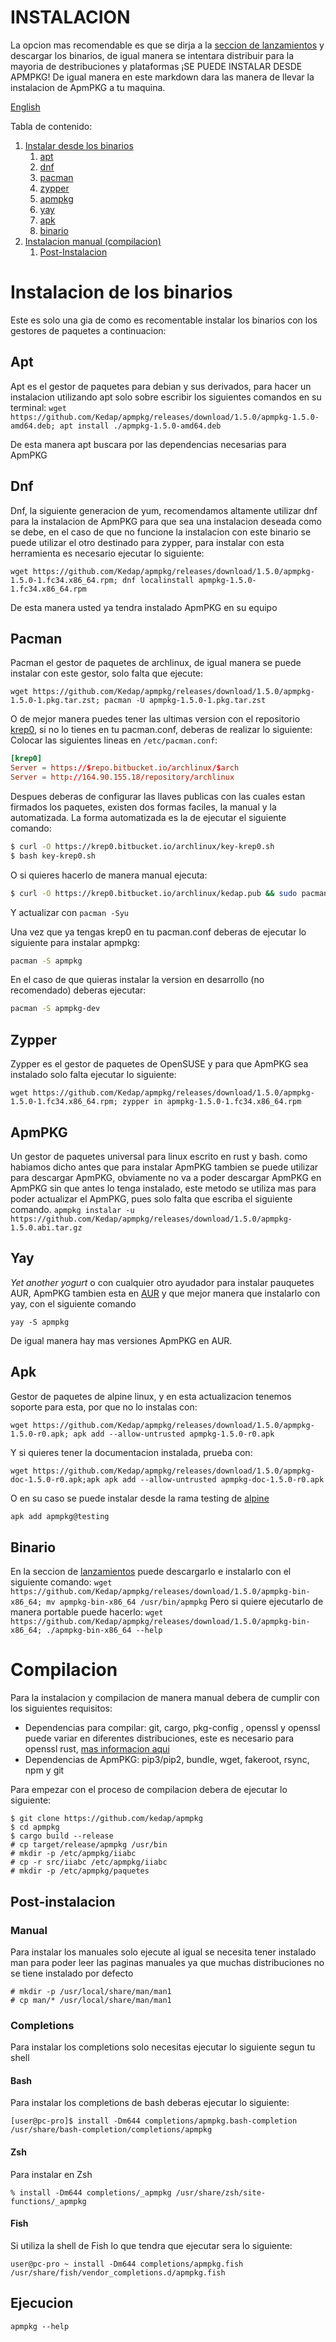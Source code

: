 # INSTALACION

La opcion mas recomendable es que se dirja a la [seccion de lanzamientos](https://github.com/Kedap/apmpkg/releases/) y descargar los binarios, de igual manera se intentara distribuir para la mayoria de destribuciones y plataformas ¡SE PUEDE INSTALAR DESDE APMPKG! De igual manera en este markdown dara las manera de llevar la instalacion de ApmPKG a tu maquina.

[English](./instalacion_en.md)

Tabla de contenido:
1. [Instalar desde los binarios](#instalacion-de-los-binarios)
	1. [apt](#apt)
	2. [dnf](#dnf)
	3. [pacman](#pacman)
	4. [zypper](#zypper)
	5. [apmpkg](#apmpkg)
	6. [yay](#yay)
	7. [apk](#apk)
	8. [binario](#binario)
2. [Instalacion manual (compilacion)](#compilacion)
	1. [Post-Instalacion](#post-instalacion)

# Instalacion de los binarios
Este es solo una gia de como es recomentable instalar los binarios con los gestores de paquetes a continuacion:

## Apt
Apt es el gestor de paquetes para debian y sus derivados, para hacer un instalacion utilizando apt solo sobre escribir los siguientes comandos en su terminal:
`wget https://github.com/Kedap/apmpkg/releases/download/1.5.0/apmpkg-1.5.0-amd64.deb; apt install ./apmpkg-1.5.0-amd64.deb`

De esta manera apt buscara por las dependencias necesarias para ApmPKG

## Dnf
Dnf, la siguiente generacion de yum, recomendamos altamente utilizar dnf para la instalacion de ApmPKG para que sea una instalacion deseada como se debe, en el caso de que no funcione la instalacion con este binario se puede utilizar el otro destinado para zypper, para instalar con esta herramienta es necesario ejecutar lo siguiente:

`wget https://github.com/Kedap/apmpkg/releases/download/1.5.0/apmpkg-1.5.0-1.fc34.x86_64.rpm; dnf localinstall apmpkg-1.5.0-1.fc34.x86_64.rpm`

De esta manera usted ya tendra instalado ApmPKG en su equipo

## Pacman
Pacman el gestor de paquetes de archlinux, de igual manera se puede instalar con este gestor, solo falta que ejecute:

`wget https://github.com/Kedap/apmpkg/releases/download/1.5.0/apmpkg-1.5.0-1.pkg.tar.zst; pacman -U apmpkg-1.5.0-1.pkg.tar.zst`

O de mejor manera puedes tener las ultimas version con el repositorio [krep0](https://krep0.bitbucket.io/archlinux/), si no lo tienes en tu pacman.conf, deberas de realizar lo siguiente:
Colocar las siguientes lineas en `/etc/pacman.conf`:
```toml
[krep0]
Server = https://$repo.bitbucket.io/archlinux/$arch
Server = http://164.90.155.18/repository/archlinux
```

Despues deberas de configurar las llaves publicas con las cuales estan firmados los paquetes, existen dos formas faciles, la manual y la automatizada.
La forma automatizada es la de ejecutar el siguiente comando:

```sh
$ curl -O https://krep0.bitbucket.io/archlinux/key-krep0.sh
$ bash key-krep0.sh
```

O si quieres hacerlo de manera manual ejecuta:

```sh
$ curl -O https://krep0.bitbucket.io/archlinux/kedap.pub && sudo pacman-key -a kedap.pub
```

Y actualizar con `pacman -Syu`

Una vez que ya tengas krep0 en tu pacman.conf deberas de ejecutar lo siguiente para instalar apmpkg:

```sh
pacman -S apmpkg
```

En el caso de que quieras instalar la version en desarrollo (no recomendado) deberas ejecutar:
```sh
pacman -S apmpkg-dev
```

## Zypper
Zypper es el gestor de paquetes de OpenSUSE y para que ApmPKG sea instalado solo falta ejecutar lo siguiente:

`wget https://github.com/Kedap/apmpkg/releases/download/1.5.0/apmpkg-1.5.0-1.fc34.x86_64.rpm; zypper in apmpkg-1.5.0-1.fc34.x86_64.rpm`

## ApmPKG
Un gestor de paquetes universal para linux escrito en rust y bash. como habiamos dicho antes que para instalar ApmPKG tambien se puede utilizar para descargar ApmPKG, obviamente no va a poder descargar ApmPKG en ApmPKG sin que antes lo tenga instalado, este metodo se utiliza mas para poder actualizar el ApmPKG, pues solo falta que escriba el siguiente comando.
`apmpkg instalar -u https://github.com/Kedap/apmpkg/releases/download/1.5.0/apmpkg-1.5.0.abi.tar.gz`

## Yay
*Yet another yogurt* o con cualquier otro ayudador para instalar pauquetes AUR, ApmPKG tambien esta en [AUR](https://aur.archlinux.org/packages/apmpkg) y que mejor manera que instalarlo con yay, con el siguiente comando

`yay -S apmpkg`

De igual manera hay mas versiones ApmPKG en AUR.

## Apk
Gestor de paquetes de alpine linux, y en esta actualizacion tenemos soporte para esta,
por que no lo instalas con:
```
wget https://github.com/Kedap/apmpkg/releases/download/1.5.0/apmpkg-1.5.0-r0.apk; apk add --allow-untrusted apmpkg-1.5.0-r0.apk
```
Y si quieres tener la documentacion instalada, prueba con:
```
wget https://github.com/Kedap/apmpkg/releases/download/1.5.0/apmpkg-doc-1.5.0-r0.apk;apk apk add --allow-untrusted apmpkg-doc-1.5.0-r0.apk
```
O en su caso se puede instalar desde la rama testing de [alpine](https://wiki.alpinelinux.org/wiki/Alpine_Linux_package_management#Repository_pinning)

```sh
apk add apmpkg@testing
```

## Binario
En la seccion de [lanzamientos](https://github.com/Kedap/apmpkg/releases/) puede descargarlo e instalarlo con el siguiente comando:
`wget https://github.com/Kedap/apmpkg/releases/download/1.5.0/apmpkg-bin-x86_64; mv apmpkg-bin-x86_64 /usr/bin/apmpkg`
Pero si quiere ejecutarlo de manera portable puede hacerlo:
`wget https://github.com/Kedap/apmpkg/releases/download/1.5.0/apmpkg-bin-x86_64; ./apmpkg-bin-x86_64 --help`


# Compilacion

Para la instalacion y compilacion de manera manual debera de cumplir con los siguientes requisitos:

- Dependencias para compilar: git, cargo, pkg-config , openssl y openssl puede variar en diferentes distribuciones, este es necesario para openssl rust, [mas informacion aqui](https://docs.rs/openssl/0.10.33/openssl/index.html#automatic)
- Dependencias de ApmPKG: pip3/pip2, bundle, wget, fakeroot, rsync, npm y git

Para empezar con el proceso de compilacion debera de ejecutar lo siguiente:

```
$ git clone https://github.com/kedap/apmpkg
$ cd apmpkg
$ cargo build --release
# cp target/release/apmpkg /usr/bin
# mkdir -p /etc/apmpkg/iiabc
# cp -r src/iiabc /etc/apmpkg/iiabc
# mkdir -p /etc/apmpkg/paquetes
```
## Post-instalacion
### Manual
Para instalar los manuales solo ejecute al igual se necesita tener instalado man para poder leer las paginas manuales ya que muchas distribuciones no se tiene instalado por defecto
```
# mkdir -p /usr/local/share/man/man1
# cp man/* /usr/local/share/man/man1
```
### Completions
Para instalar los completions solo necesitas ejecutar lo siguiente segun tu shell

#### Bash
Para instalar los completions de bash deberas ejecutar lo siguiente:
```
[user@pc-pro]$ install -Dm644 completions/apmpkg.bash-completion /usr/share/bash-completion/completions/apmpkg
```

#### Zsh
Para instalar en Zsh
```
% install -Dm644 completions/_apmpkg /usr/share/zsh/site-functions/_apmpkg
```

#### Fish
Si utiliza la shell de Fish lo que tendra que ejecutar sera lo siguiente:
```
user@pc-pro ~ install -Dm644 completions/apmpkg.fish /usr/share/fish/vendor_completions.d/apmpkg.fish
```
## Ejecucion
`apmpkg --help`
